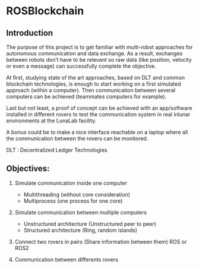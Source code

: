 # ROSBlockchain

## Introduction
The purpose of this project is to get familiar with multi-robot approaches for autonomous communication and data exchange. As a result, exchanges between robots don’t have to be relevant so raw data (like position, velocity or even a message) can successfully complete the objective.


At first, studying state of the art approaches, based on DLT and common blockchain technologies, is enough to start working on a first simulated approach (within a computer). Then communication between several computers can be achieved (teammates computers for example).


Last but not least,  a proof of concept can be achieved with an app/software installed in different rovers to test the communication system in real inlunar environments at the LunaLab facility.


A bonus could be to make a nice interface reachable on a laptop where all the communication between the rovers can be monitored. 


DLT : Decentralized Ledger Technologies


## Objectives:

1. Simulate communication inside one computer
    * Multithreading (without core consideration)
    * Multiprocess (one process for one core)

2. Simulate communication between multiple computers
    * Unstructured architecture (Unstructured peer to peer)
    * Structured architecture (Ring, random islands)

3. Connect two rovers in pairs (Share information between them)
ROS or ROS2

4. Communication between differents rovers
